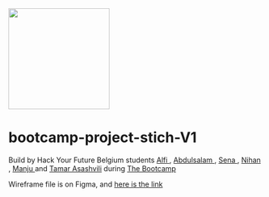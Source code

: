 <div>

<img src="https://2019.summerofcode.be/static/img/partners-svg/hackyourfuture.svg" height="200px"/>

</div>

# bootcamp-project-stich-V1

Build by Hack Your Future Belgium students <a href="https://github.com/AlfiYusrina"> Alfi </a>, <a href="https://github.com/abdulsalamalmahdi"> Abdulsalam </a>, <a href="https://github.com/msenaavci"> Sena </a>, <a href="https://github.com/Nihan2019"> Nihan </a>, <a href="https://github.com/prabhamanju"> Manju </a> and <a href="https://github.com/TamarAsashvili">Tamar Asashvili</a> during <a href="https://bootcamp.hackyourfuture.be/">The Bootcamp</a>

Wireframe file is on Figma, and [here is the link](https://www.figma.com/file/C4lRRzKwJTmQMYWPe86iNP/Stich?node-id=49%3A107)
